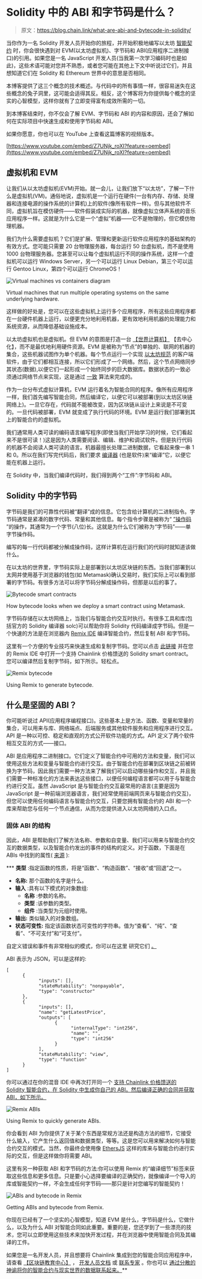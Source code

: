 # Solidity 中的 ABI 和字节码是什么？

> 原文：<https://blog.chain.link/what-are-abi-and-bytecode-in-solidity/>

当你作为一名 Solidity 开发人员开始你的旅程，并开始积极地编写以太坊 [智能契约](https://chain.link/education/smart-contracts) 时，你会很快遇到对 EVM(以太坊虚拟机)、字节码和 ABI(应用程序二进制接口)的引用。如果您是一名 JavaScript 开发人员(当我第一次学习编码时也是如此)，这些术语可能对您并不熟悉，或者您可能在其他上下文中听说过它们，并且想知道它们在 Solidity 和 Ethereum 世界中的意思是否相同。

本博客提供了这三个概念的技术概述。与代码中的所有事情一样，很容易迷失在这些概念的兔子洞里，这可能会适得其反。相反，这个博客将为你提供每个概念的坚实的心智模型，这样你就有了立即变得富有成效所需的一切。

到本博客结束时，你不仅会了解 EVM、字节码和 ABI 的内容和原因，还会了解如何在实际项目中快速生成和使用字节码和 ABI。

如果你愿意，你也可以在 YouTube 上查看这篇博客的视频版本。

[https://www.youtube.com/embed/Z7UNjk_roXI?feature=oembed](https://www.youtube.com/embed/Z7UNjk_roXI?feature=oembed)

## 虚拟机和 EVM

让我们从以太坊虚拟机(EVM)开始。就一会儿，让我们放下“以太坊”，了解一下什么是虚拟机(VM)。通俗地说，虚拟机是一个运行在硬件(一台有内存、存储、处理器和连接电源的操作系统的计算机)上的软件(像所有软件一样)。但与其他软件不同，虚拟机旨在模仿硬件——软件假装成实际的机器，就像虚拟立体声系统的音乐应用程序一样。这就是为什么它是一个“虚拟”机器——它不是物理的，但它模仿物理机器。

我们为什么需要虚拟机？它们是扩展、管理和更新运行软件应用程序的基础架构的有效方式。您可能只需要 20 台物理服务器，每台运行 50 台虚拟机，而不是使用 1000 台物理服务器。您甚至可以让每个虚拟机运行不同的操作系统，这样一个虚拟机可以运行 Windows Server，另一个可以运行 Linux Debian，第三个可以运行 Gentoo Linux，第四个可以运行 ChromeOS！

![Virtual machines vs containers diagram](img/ef893c621227a0fd8a6c51b55a9f9458.png)

<figcaption id="caption-attachment-4274" class="wp-caption-text">Virtual machines that run multiple operating systems on the same underlying hardware.</figcaption>



这样做的好处是，您可以在这些虚拟机上运行多个应用程序，所有这些应用程序都在一台硬件机器上运行，以便更充分地利用机器，更有效地利用机器的处理能力和系统资源，从而降低基础设施成本。

以太坊虚拟机也是虚拟机。但 EVM 的意图是打造一台 [【世界计算机】](https://hir.harvard.edu/vitalik-buterin-ethereum-1/) 【去中心化】，而不是最优地利用硬件资源。EVM 是被称为“节点”的单独的、联网的机器的集合，这些机器试图作为单个机器。每个节点运行一个实现 [以太坊规范](https://ethereum.github.io/yellowpaper/paper.pdf) 的客户端软件，由于它们都相互连接，所以它们形成了一个网络。然后，这个节点网络同步其状态(数据),以便它们一起形成一个始终同步的巨大数据库。数据状态的一致必须通过网络节点来实现，这是通过 [一致](https://en.wikipedia.org/wiki/Consensus_(computer_science)) 算法来完成的。

作为一台分布式虚拟计算机，EVM 运行着名为智能合同的程序。像所有应用程序一样，我们首先编写智能合同，然后编译它，以便它可以被部署(到以太坊区块链网络上)。一旦它存在，代码就不能被改变，因为区块链从设计上来说是不可变的。一旦代码被部署，EVM 就变成了执行代码的环境。EVM 是运行我们部署到其上的智能合约的虚拟机。

我们通常用人类可读的编码语言编写程序(即使当我们开始学习的时候，它们看起来不是很可读！)这是因为人类需要阅读、编辑、维护和调试软件。但是执行代码的机器不会阅读人类可读的语言。机器最擅长处理二进制数据，它看起来像一串 1 和 0。所以在我们写完代码后，我们要求 [编译器](https://en.wikipedia.org/wiki/Compiler) (也是软件)来“编译”它，以便它能在机器上运行。

在 Solidity 中，当我们编译代码时，我们得到两个“工件”:字节码和 ABI。

## Solidity 中的字节码

字节码是我们的可靠性代码被“翻译”成的信息。它包含给计算机的二进制指令。字节码通常是紧凑的数字代码、常量和其他信息。每个指令步骤是被称为“ [”操作码](https://github.com/crytic/evm-opcodes) ”的操作，其通常为一个字节(八位)长。这就是为什么它们被称为“字节码”——单字节操作码。

编写的每一行代码都被分解成操作码，这样计算机在运行我们的代码时就知道该做什么。

在以太坊的世界里，字节码实际上是部署到以太坊区块链的东西。当我们部署到以太网并使用基于浏览器的钱包(如 Metamask)确认交易时，我们实际上可以看到部署的字节码。有很多方法可以将字节码分解成操作码，但那是以后的事了。

![Bytecode smart contracts](img/a91f88d2cff41d940bd6b82e3db3e827.png)

<figcaption id="caption-attachment-4275" class="wp-caption-text">How bytecode looks when we deploy a smart contract using Metamask.</figcaption>



字节码存储在以太坊网络上，当我们与智能合约交互时执行。有很多工具和库(包括官方的 Solidity 编译器 solc)可以帮助你将 Solidity 代码编译成字节码。但是一个快速的方法是在浏览器内 [Remix IDE](http://remix.ethereum.org) 编译智能合约，然后复制 ABI 和字节码。

这里有一个方便的专业技巧来快速生成和复制字节码。您可以点击 [此链接](https://remix.ethereum.org/#url=https://docs.chain.link/samples/PriceFeeds/PriceConsumerV3.sol) 并在您的 Remix IDE 中打开一个支持 Chainlink 价格馈送的 Solidity smart contract。您可以编译然后复制字节码，如下所示。轻松点。

![Remix bytecode](img/122106d8f9522ffc83834a9f2c06d91e.png)

<figcaption id="caption-attachment-4709" class="wp-caption-text">Using Remix to generate bytecode.</figcaption>



## 什么是坚固的 ABI？

你可能听说过 API(应用程序编程接口)。这些基本上是方法、函数、变量和常量的集合，可以用来与库、网络端点、后端服务或其他软件服务和应用程序进行交互。API 是一种以可控、稳定和直观的方式公开软件功能的方式。API 定义了两个软件相互交互的方式——接口。

ABI 是应用程序二进制接口。它们定义了智能合约中可用的方法和变量，我们可以使用这些方法和变量与智能合约进行交互。由于智能合约在部署到区块链之前被转换为字节码，因此我们需要一种方法来了解我们可以启动哪些操作和交互，并且我们需要一种标准化的方法来表达这些接口，以便任何编程语言都可以用于与智能合约进行交互。虽然 JavaScript 是与智能合约交互最常用的语言(主要是因为 JavaScript 是一种前端浏览器语言，我们经常使用前端网页来与智能合约交互)，但您可以使用任何编码语言与智能合约交互，只要您拥有智能合约的 ABI 和一个库来帮助您与任何一个节点通信，从而为您提供进入以太坊网络的入口点。

### 固体 ABI 的结构

因此，ABI 是帮助我们了解方法名称、参数和自变量、我们可以用来与智能合约交互的数据类型，以及智能合约发出的事件的结构的定义。对于函数，下面是在 ABIs 中找到的属性( [来源](https://blog.chain.link/dynamic-nfts-chainlink-keepers-vrf-price-feeds/) ):

 ***   **类型** :指定函数的性质，将是“函数”、“构造函数”、“接收”或“回退”之一。
*   **名称:** 那个函数的名字是什么。
*   **输入** :具有以下模式的对象数组:
    *   **名称** :参数的名称。
    *   **类型** :该参数的类型。
    *   **组件** :当类型为元组时使用。
*   **输出:** 类似输入的对象数组。
*   **状态可变性:** 指定该函数状态可变性的字符串。值为“查看”、“纯”、“查看”、“不可支付”和“可支付”。

自定义错误和事件有非常相似的模式，你可以在这里 研究它们 [。](https://docs.soliditylang.org/en/v0.8.15/abi-spec.html#json)

ABI 表示为 JSON，可以是这样的:

```
[
      {
            "inputs": [],
            "stateMutability": "nonpayable",
            "type": "constructor"
      },
      {
            "inputs": [],
            "name": "getLatestPrice",
            "outputs": [
                  {
                        "internalType": "int256",
                        "name": "",
                        "type": "int256"
                  }
            ],
            "stateMutability": "view",
            "type": "function"
      }
]
```

你可以通过在你的混音 IDE 中再次打开同一个 [支持 Chainlink 价格馈送的 Solidity 智能合约，在 Solidity 中生成你自己的 ABI。然后编译正确的合同并获取 ABI，如下所示。](https://remix.ethereum.org/#url=https://docs.chain.link/samples/PriceFeeds/PriceConsumerV3.sol)

![Remix ABIs](img/dd9b333e127a45c1d4f8016d54b7e15c.png)

<figcaption id="caption-attachment-4710" class="wp-caption-text">Using Remix to quickly generate ABIs.</figcaption>



你会看到 ABI 为你提供了关于某个东西是常规方法还是构造方法的细节，它接受什么输入，它产生什么返回值和数据类型，等等。这是您可以用来解决如何与智能合约交互的模式。当然，你最终会使用像 [EthersJS](https://docs.ethers.io/v5/) 这样的库来与智能合约进行实际的交互，但是这样做你将需要 ABI。

这里有另一种获取 ABI 和字节码的方法:你可以使用 Remix 的“编译细节”标签来获取这些信息和更多信息。只是要小心选择要编译的正确契约，就像编译一个导入的库或智能契约一样，不会生成任何字节码——那只是针对您编写的智能契约！

![ABIs and bytecode in Remix](img/ff1480cdd87c0979af9db9023ae1a496.png)

<figcaption id="caption-attachment-4707" class="wp-caption-text">Getting ABIs and bytecode from Remix.</figcaption>



你现在已经有了一个坚实的心智模型，知道 EVM 是什么，字节码是什么，它做什么，以及为什么 ABI 对智能合同如此重要。重要的是，您还学到了一些漂亮的技术，您可以立即使用这些技术来加快开发过程，并在浏览器中使用智能合同及其编译的工件。

如果您是一名开发人员，并且想要将 Chainlink 集成到您的智能合同应用程序中，请查看 [【区块链教育中心】](https://blockchain.education) ， [开发人员文档](https://docs.chain.link/docs) 或 [联系专家](https://chainlink.typeform.com/to/gEwrPO) 。你也可以 [通过分散的神谕将你的智能合约与现实世界的数据联系起来。](https://docs.chain.link/docs/conceptual-overview/)**